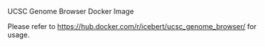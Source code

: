 UCSC Genome Browser Docker Image

Please refer to https://hub.docker.com/r/icebert/ucsc_genome_browser/ for usage.

